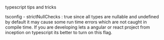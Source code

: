 typescript tips and tricks

tsconfig - strictNullChecks : true
since all types are nullable and undefined by default it may cause some run time errors which are not caught in compile time. If you are developing lets a angular or react project from inception on typescript its better to turn on this flag.


